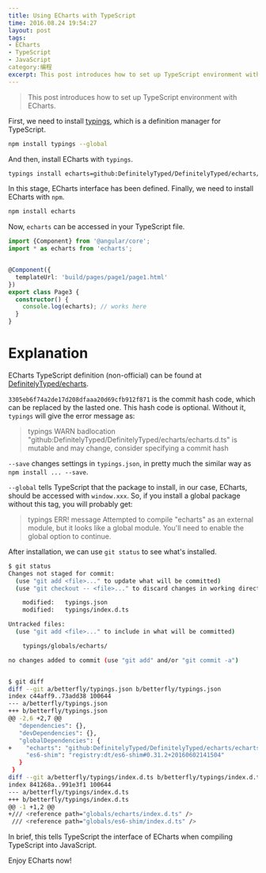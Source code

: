 ```yaml
---
title: Using ECharts with TypeScript
time: 2016.08.24 19:54:27
layout: post
tags:
- ECharts
- TypeScript
- JavaScript
category:编程
excerpt: This post introduces how to set up TypeScript environment with ECharts.
---
```


> This post introduces how to set up TypeScript environment with ECharts.

First, we need to install [typings](https://github.com/typings/typings), which is a definition manager for TypeScript.

~~~bash
npm install typings --global
~~~

And then, install ECharts with `typings`.

~~~bash
typings install echarts=github:DefinitelyTyped/DefinitelyTyped/echarts/echarts.d.ts#3305eb6f74a2de17d208dfaaa20d69cfb912f871 --save --global
~~~

In this stage, ECharts interface has been defined. Finally, we need to install ECharts with `npm`.

~~~bash
npm install echarts
~~~

Now, `echarts` can be accessed in your TypeScript file.

~~~ts
import {Component} from '@angular/core';
import * as echarts from 'echarts';


@Component({
  templateUrl: 'build/pages/page1/page1.html'
})
export class Page3 {
  constructor() {
    console.log(echarts); // works here
  }
}
~~~

# Explanation

ECharts TypeScript definition (non-official) can be found at [DefinitelyTyped/echarts](https://github.com/DefinitelyTyped/DefinitelyTyped/blob/master/echarts/echarts.d.ts).

`3305eb6f74a2de17d208dfaaa20d69cfb912f871` is the commit hash code, which can be replaced by the lasted one. This hash code is optional. Without it, `typings` will give the error message as:

> typings WARN badlocation "github:DefinitelyTyped/DefinitelyTyped/echarts/echarts.d.ts" is mutable and may change, consider specifying a commit hash

`--save` changes settings in `typings.json`, in pretty much the similar way as `npm install ... --save`.

`--global` tells TypeScript that the package to install, in our case, ECharts, should be accessed with `window.xxx`. So, if you install a global package without this tag, you will probably get:

> typings ERR! message Attempted to compile "echarts" as an external module, but it looks like a global module. You'll need to enable the global option to continue.

After installation, we can use `git status` to see what's installed.

~~~bash
$ git status
Changes not staged for commit:
  (use "git add <file>..." to update what will be committed)
  (use "git checkout -- <file>..." to discard changes in working directory)

    modified:   typings.json
    modified:   typings/index.d.ts

Untracked files:
  (use "git add <file>..." to include in what will be committed)

    typings/globals/echarts/

no changes added to commit (use "git add" and/or "git commit -a")


$ git diff
diff --git a/betterfly/typings.json b/betterfly/typings.json
index c44aff9..73add38 100644
--- a/betterfly/typings.json
+++ b/betterfly/typings.json
@@ -2,6 +2,7 @@
   "dependencies": {},
   "devDependencies": {},
   "globalDependencies": {
+    "echarts": "github:DefinitelyTyped/DefinitelyTyped/echarts/echarts.d.ts#3305eb6f74a2de17d208dfaaa20d69cfb912f871",
     "es6-shim": "registry:dt/es6-shim#0.31.2+20160602141504"
   }
 }
diff --git a/betterfly/typings/index.d.ts b/betterfly/typings/index.d.ts
index 841268a..991e3f1 100644
--- a/betterfly/typings/index.d.ts
+++ b/betterfly/typings/index.d.ts
@@ -1 +1,2 @@
+/// <reference path="globals/echarts/index.d.ts" />
 /// <reference path="globals/es6-shim/index.d.ts" />
~~~

In brief, this tells TypeScript the interface of ECharts when compiling TypeScript into JavaScript.

Enjoy ECharts now!
